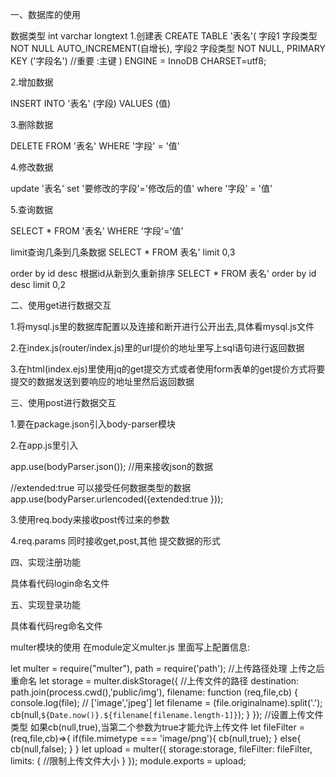 一、数据库的使用

数据类型 int varchar longtext
1.创建表
CREATE TABLE '表名'(
字段1 字段类型 NOT NULL AUTO_INCREMENT(自增长),
字段2  字段类型 NOT NULL,
PRIMARY KEY ('字段名') //重要 :主键
)
ENGINE = InnoDB CHARSET=utf8;

2.增加数据

INSERT INTO '表名' (字段) VALUES (值)

3.删除数据

DELETE FROM '表名' WHERE '字段' = '值'

4.修改数据

update '表名' set '要修改的字段'='修改后的值' where '字段' = '值'

5.查询数据

SELECT * FROM '表名' WHERE '字段'='值'

limit查询几条到几条数据
SELECT * FROM 表名' limit 0,3

order by id desc 根据id从新到久重新排序
SELECT * FROM 表名' order by id desc limit 0,2


二、使用get进行数据交互

1.将mysql.js里的数据库配置以及连接和断开进行公开出去,具体看mysql.js文件

2.在index.js(router/index.js)里的url提价的地址里写上sql语句进行返回数据

3.在html(index.ejs)里使用jq的get提交方式或者使用form表单的get提价方式将要提交的数据发送到要响应的地址里然后返回数据

三、使用post进行数据交互

1.要在package.json引入body-parser模块

2.在app.js里引入

app.use(bodyParser.json()); //用来接收json的数据

//extended:true 可以接受任何数据类型的数据
app.use(bodyParser.urlencoded({extended:true }));

3.使用req.body来接收post传过来的参数

4.req.params 同时接收get,post,其他 提交数据的形式

四、实现注册功能

具体看代码login命名文件

五、实现登录功能

具体看代码reg命名文件


multer模块的使用
在module定义multer.js
里面写上配置信息:

let multer = require("multer"),
    path = require('path');
//上传路径处理 上传之后重命名
let storage = multer.diskStorage({
    //上传文件的路径
    destination: path.join(process.cwd(),'public/img'),
    filename: function (req,file,cb) {
        console.log(file);
        // ['image','jpeg']
        let filename = (file.originalname).split('.');
        cb(null,`${Date.now()}.${filename[filename.length-1]}`);
    }
});
//设置上传文件类型 如果cb(null,true),当第二个参数为true才能允许上传文件
let fileFilter = (req,file,cb)=>{
    if(file.mimetype === 'image/png'){
        cb(null,true);
    } else{
        cb(null,false);
    }
}
let upload = multer({
    storage:storage,
    fileFilter: fileFilter,
    limits: {
        //限制上传文件大小
    }
});
module.exports = upload;